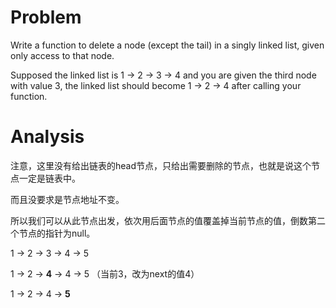 # Problem

Write a function to delete a node (except the tail) in a singly linked list, given only access to that node.

Supposed the linked list is 1 -> 2 -> 3 -> 4 and you are given the third node with value 3, the linked list should become 1 -> 2 -> 4 after calling your function.

# Analysis

注意，这里没有给出链表的head节点，只给出需要删除的节点，也就是说这个节点一定是链表中。

而且没要求是节点地址不变。

所以我们可以从此节点出发，依次用后面节点的值覆盖掉当前节点的值，倒数第二个节点的指针为null。

1 -> 2 -> 3 -> 4 -> 5 

1 -> 2 -> **4** -> 4 -> 5 （当前3，改为next的值4）
      
1 -> 2 -> 4 -> **5**